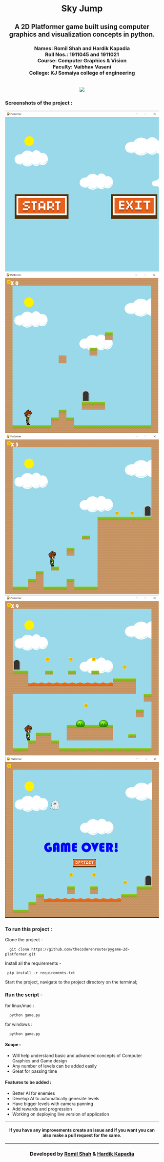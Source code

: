<h1 align="center">Sky Jump</h1>
<div align="center">
  <h2> A 2D Platformer game built using computer graphics and visualization concepts in python.</h2>
    <h3>
  Names: Romil Shah and Hardik Kapadia<br>
  Roll Nos.: 1911045 and 1911021<br>
  Course: Computer Graphics & Vision<br>
  Faculty: Vaibhav Vasani<br>
  College: KJ Somaiya college of engineering<br>
  <br>
</h3>
</div>

<div align="center">

[![](https://img.shields.io/badge/Made_with-python-yellow?style=for-the-badge&logo=python)](https://www.python.org/ "Python")

</div>

<div>

### <b>Screenshots of the project :</b>

![Start menu](screenshots/start.png "Start")
</br>
![Start menu](screenshots/level1.png "Start")
</br>
![Start menu](screenshots/level3.png "Start")
</br>
![Start menu](screenshots/final_level.png "Start")
</br>
![Start menu](screenshots/game_over.png "Start")


<div align="center">

</div>


<div align="center">

</div>

### <b>To run this project :</b>

Clone the project -

```
  git clone https://github.com/thecoderenroute/pygame-2d-platformer.git
```

Install all the requirements -

```
 pip install -r requirements.txt
```

Start the project, navigate to the project directory on the terminal;

### Run the script -

for linux/mac :

```
  python game.py
```

for windows :

```
  python game.py
```

<h4>
<b>
Scope :
</b>
</h4>
<ul>
<li>Will help understand basic and advanced concepts of Computer Graphics and Game design</li>
<li>Any number of levels can be added easily</li>
<li> Great for passing time </li>

</ul>
</div>

#### <b>Features to be added :</b>

- Better AI for enemies
- Develop AI to automatically generate levels
- Have bigger levels with camera panning
- Add rewards and progression
- Working on deploying live version of application

---

#### <div align="center">If you have any improvements create an issue and if you want you can also make a pull request for the same. </div>

---


<h3 align="center"><b>Developed by <a href="https://github.com/romil2807">Romil Shah</a> & <a href="https://github.com/thecoderenroute">Hardik Kapadia</a></b></h1>
